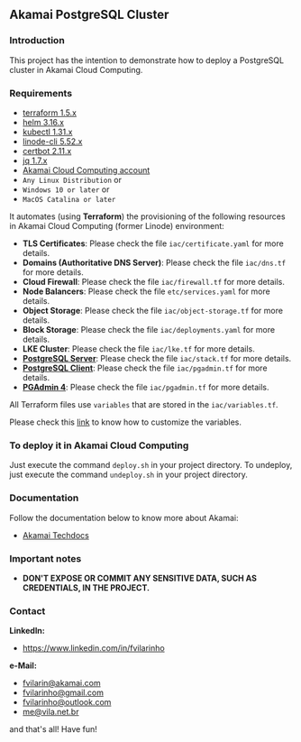 ## Akamai PostgreSQL Cluster

### Introduction
This project has the intention to demonstrate how to deploy a PostgreSQL cluster in Akamai Cloud Computing.

### Requirements
- [terraform 1.5.x](https://terraform.io)
- [helm 3.16.x](https://helm.sh)
- [kubectl 1.31.x](https://kubernetes.io/docs/reference/kubectl/kubectl)
- [linode-cli 5.52.x](https://www.linode.com/products/cli)
- [certbot 2.11.x](https://certbot.eff.org)
- [jq 1.7.x](https://jqlang.github.io/jq)
- [Akamai Cloud Computing account](https://cloud.linode.com)
- `Any Linux Distribution` or
- `Windows 10 or later` or
- `MacOS Catalina or later`

It automates (using **Terraform**) the provisioning of the following resources in Akamai Cloud Computing (former Linode) 
environment:
- **TLS Certificates**: Please check the file `iac/certificate.yaml` for more details.
- **Domains (Authoritative DNS Server)**: Please check the file `iac/dns.tf` for more details.
- **Cloud Firewall**: Please check the file `iac/firewall.tf` for more details.
- **Node Balancers**: Please check the file `etc/services.yaml` for more details.
- **Object Storage**: Please check the file `iac/object-storage.tf` for more details.
- **Block Storage**: Please check the file `iac/deployments.yaml` for more details.
- **LKE Cluster**: Please check the file `iac/lke.tf` for more details. 
- **[PostgreSQL Server](https://cloudnative-pg.io)**: Please check the file `iac/stack.tf` for more details.
- **[PostgreSQL Client](https://www.postgresql.org/docs/current/app-psql.html)**: Please check the file `iac/pgadmin.tf` for more details.
- **[PGAdmin 4](https://www.pgadmin.org)**: Please check the file `iac/pgadmin.tf` for more details.

All Terraform files use `variables` that are stored in the `iac/variables.tf`.

Please check this [link](https://developer.hashicorp.com/terraform/tutorials/configuration-language/variables) to know how to customize the variables.

### To deploy it in Akamai Cloud Computing

Just execute the command `deploy.sh` in your project directory. To undeploy, just execute the command `undeploy.sh` in 
your project directory.

### Documentation

Follow the documentation below to know more about Akamai:
- [Akamai Techdocs](https://techdocs.akamai.com)

### Important notes
- **DON'T EXPOSE OR COMMIT ANY SENSITIVE DATA, SUCH AS CREDENTIALS, IN THE PROJECT.**

### Contact
**LinkedIn:**
- https://www.linkedin.com/in/fvilarinho

**e-Mail:**
- fvilarin@akamai.com
- fvilarinho@gmail.com
- fvilarinho@outlook.com
- me@vila.net.br

and that's all! Have fun!
